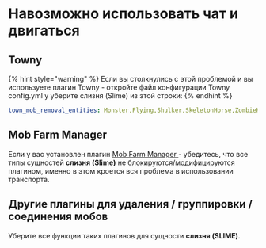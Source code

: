 # Навозможно использовать чат и двигаться

## Towny

{% hint style="warning" %}
Если вы столкнулись с этой проблемой и вы используете плагин Towny - откройте файл конфигурации Towny config.yml у уберите слизня (Slime) из этой строки:
{% endhint %}

```yaml
town_mob_removal_entities: Monster,Flying,Shulker,SkeletonHorse,ZombieHorse
```

## Mob Farm Manager

Если у вас установлен плагин [Mob Farm Manager ](https://www.spigotmc.org/resources/mob-farm-manager-supports-1-7-10-up-to-1-16-hopper-support.15127/) - убедитесь, что все типы сущностей **слизня (Slime)** не блокируются/модифицируются плагином, именно в этом кроется вся проблема в использовании транспорта.

## Другие плагины для удаления / группировки / соединения мобов

Уберите все функции таких плагинов для сущности **слизня (SLIME)**.


